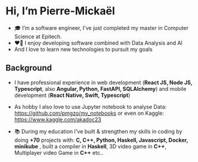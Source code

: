 # Hi, I’m Pierre-Mickaël

- 🎓 I’m a software engineer, I've just completed my master in Computer Science at Epitech.
- ❤️‍🔥 I enjoy developing software combined with Data Analysis and AI
- And I love to learn new technologies to pursuit my goals

## Background

- I have professional experience in web development (**React JS, Node JS, Typescript**, also **Angular, Python, FastAPI, SQLAlchemy**) and mobile development (**React Native, Swift, Typescript**)

- As hobby I also love to use Jupyter notebook to analyse Data: https://github.com/pmgzo/my_notebooks or even on Kaggle: https://www.kaggle.com/akadoc23 

- 📚 During my education I've built & strengthen my skills in coding by doing **+70** projects with: **C, C++, Python, Haskell, Javascript, Docker, minikube** , built a compiler in **Haskell**, 3D video game in **C++**, Multiplayer video Game in **C++** etc..

<!---
pmgzo/pmgzo is a ✨ special ✨ repository because its `README.md` (this file) appears on your GitHub profile.
You can click the Preview link to take a look at your changes.
--->
